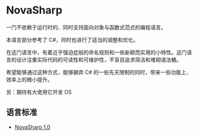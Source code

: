 # NovaSharp

一门不依赖于运行时的、同时支持面向对象与函数式范式的编程语言。

本语言部分参考了 C#，同时也进行了适当的调整和优化。

在这门语言中，有着近乎强迫症般的命名规则和一些新颖而实用的小特性。这门语言的设计注重实际代码的可读性和可维护性，不盲目追求简洁和堆砌语法糖。

希望能够通过这种方式，能够摒弃 C# 的一些先天限制的同时，带来一些功能上、效率上的微小提升。

另：期待有大佬用它开发 OS

## 语言标准

- [NovaSharp 1.0](./Language-Standard/NovaSharp1.0.md)
